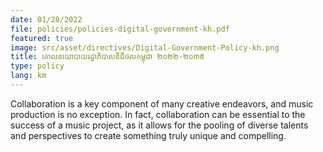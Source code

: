 ```yaml
---
date: 01/28/2022
file: policies/policies-digital-government-kh.pdf
featured: true
image: src/asset/directives/Digital-Government-Policy-kh.png
title: គោលនយោបាយរដ្ឋាភិបាលឌីជីថលកម្ពុជា ២០២២-២០៣៥
type: policy
lang: km
---
```


Collaboration is a key component of many creative endeavors, and music production is no exception. In fact, collaboration can be essential to the success of a music project, as it allows for the pooling of diverse talents and perspectives to create something truly unique and compelling.

